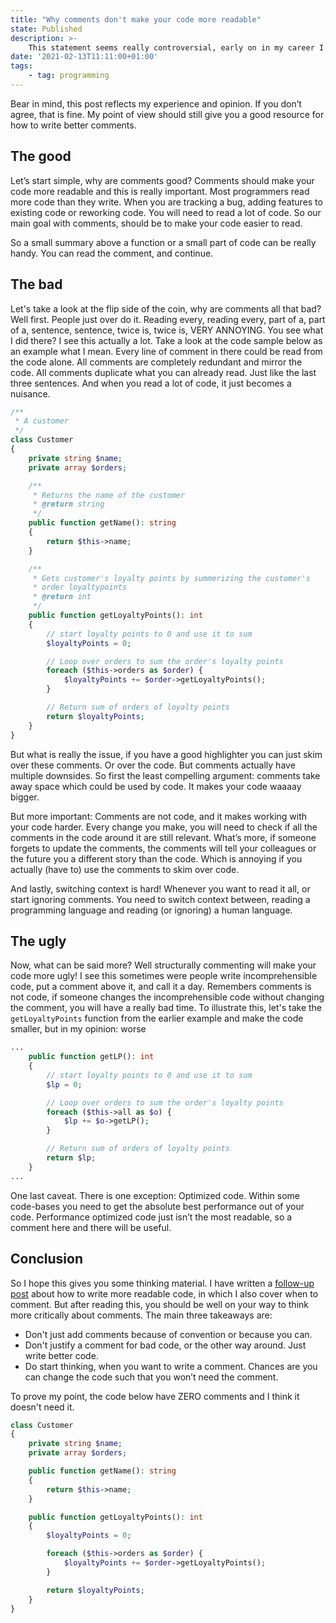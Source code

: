 ```yaml
---
title: "Why comments don't make your code more readable"
state: Published
description: >-
    This statement seems really controversial, early on in my career I got told that every function should have a comment and commenting makes your code more readable. Now I am going to tell you why it really isn’t.
date: '2021-02-13T11:11:00+01:00'
tags:
    - tag: programming
---
```


Bear in mind, this post reflects my experience and opinion. If you don’t agree, that is fine. My point of view should still give you a good resource for how to write better comments.

## The good

Let’s start simple, why are comments good? Comments should make your code more readable and this is really important. Most programmers read more code than they write. When you are tracking a bug, adding features to existing code or reworking code. You will need to read a lot of code. So our main goal with comments, should be to make your code easier to read.

So a small summary above a function or a small part of code can be really handy. You can read the comment, and continue.

## The bad

Let's take a look at the flip side of the coin, why are comments all that bad? Well first. People just over do it. Reading every, reading every, part of a, part of a, sentence, sentence, twice is, twice is, VERY ANNOYING. You see what I did there? I see this actually a lot. Take a look at the code sample below as an example what I mean. Every line of comment in there could be read from the code alone. All comments are completely redundant and mirror the code. All comments duplicate what you can already read. Just like the last three sentences. And when you read a lot of code, it just becomes a nuisance.

```php
/**
 * A customer
 */
class Customer
{
    private string $name;
    private array $orders;

    /**
     * Returns the name of the customer
     * @return string
     */
    public function getName(): string
    {
        return $this->name;
    }

    /**
     * Gets customer's loyalty points by summerizing the customer's
     * order loyaltypoints
     * @return int
     */
    public function getLoyaltyPoints(): int
    {
        // start loyalty points to 0 and use it to sum
        $loyaltyPoints = 0;

        // Loop over orders to sum the order's loyalty points
        foreach ($this->orders as $order) {
            $loyaltyPoints += $order->getLoyaltyPoints();
        }

        // Return sum of orders of loyalty points
        return $loyaltyPoints;
    }
}
```

But what is really the issue, if you have a good highlighter you can just skim over these comments. Or over the code. But comments actually have multiple downsides. So first the least compelling argument: comments take away space which could be used by code. It makes your code waaaay bigger.

But more important: Comments are not code, and it makes working with your code harder. Every change you make, you will need to check if all the comments in the code around it are still relevant. What’s more, if someone forgets to update the comments, the comments will tell your colleagues or the future you a different story than the code. Which is annoying if you actually (have to) use the comments to skim over code.

And lastly, switching context is hard! Whenever you want to read it all, or start ignoring comments. You need to switch context between, reading a programming language and reading (or ignoring) a human language.

## The ugly

Now, what can be said more? Well structurally commenting will make your code more ugly! I see this sometimes were people write incomprehensible code, put a comment above it, and call it a day. Remembers comments is not code, if someone changes the incomprehensible code without changing the comment, you will have a really bad time. To illustrate this, let's take the `getLoyaltyPoints` function from the earlier example and make the code smaller, but in my opinion: worse

```php
...
    public function getLP(): int
    {
        // start loyalty points to 0 and use it to sum
        $lp = 0;

        // Loop over orders to sum the order's loyalty points
        foreach ($this->all as $o) {
            $lp += $o->getLP();
        }

        // Return sum of orders of loyalty points
        return $lp;
    }
...
```

One last caveat. There is one exception: Optimized code. Within some code-bases you need to get the absolute best performance out of your code. Performance optimized code just isn’t the most readable, so a comment here and there will be useful.

## Conclusion

So I hope this gives you some thinking material. I have written a [follow-up post](/blog/2021-02-19-tips-for-readable-code) about how to write more readable code, in which I also cover when to comment. But after reading this, you should be well on your way to think more critically about comments. The main three takeaways are:

- Don't just add comments because of convention or because you can.
- Don't justify a comment for bad code, or the other way around. Just write better code.
- Do start thinking, when you want to write a comment. Chances are you can change the code such that you won’t need the comment.

To prove my point, the code below have ZERO comments and I think it doesn't need it.

```php
class Customer
{
    private string $name;
    private array $orders;

    public function getName(): string
    {
        return $this->name;
    }

    public function getLoyaltyPoints(): int
    {
        $loyaltyPoints = 0;

        foreach ($this->orders as $order) {
            $loyaltyPoints += $order->getLoyaltyPoints();
        }

        return $loyaltyPoints;
    }
}
```
